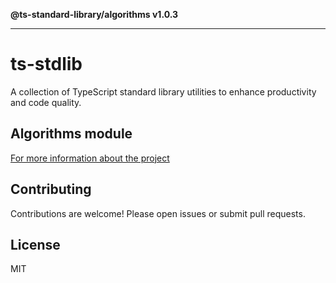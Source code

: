**@ts-standard-library/algorithms v1.0.3**

***

# ts-stdlib

A collection of TypeScript standard library utilities to enhance productivity and code quality.

## Algorithms module

[For more information about the project](https://github.com/gabaudette/ts-stdlib/)

## Contributing

Contributions are welcome! Please open issues or submit pull requests.

## License

MIT
